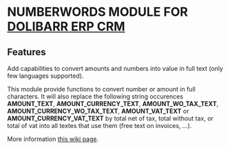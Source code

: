 # NUMBERWORDS MODULE FOR <a href="https://www.dolibarr.org">DOLIBARR ERP CRM</a>

## Features
Add capabilities to convert amounts and numbers into value in full text (only few languages supported).

This module provide functions to convert number or amount in full characters. It will also replace the following string
occurences __AMOUNT_TEXT__, __AMOUNT_CURRENCY_TEXT__, __AMOUNT_WO_TAX_TEXT__, __AMOUNT_CURRENCY_WO_TAX_TEXT__, __AMOUNT_VAT_TEXT__ or __AMOUNT_CURRENCY_VAT_TEXT__ by
total net of tax, total without tax, or total of vat into all textes that use them (free text on invoices, ...).


More information <a href="https://wiki.dolibarr.org/index.php/Module_NumberWords" target="_new">this wiki page</a>.